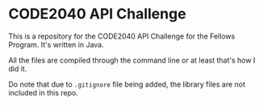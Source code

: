 CODE2040 API Challenge
========

This is a repository for the CODE2040 API Challenge for the Fellows Program. It's written in Java.

All the files are compiled through the command line or at least that's how I did it.

Do note that due to ```.gitignore``` file being added, the library files are not included in this repo.
